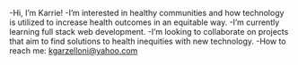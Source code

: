 -Hi, I’m Karrie!
-I’m interested in healthy communities and how technology is utilized to increase health outcomes in an equitable way. 
-I’m currently learning full stack web development.
-I’m looking to collaborate on projects that aim to find solutions to health inequities with new technology.
-How to reach me: kgarzelloni@yahoo.com

<!---
kgarzelloni/kgarzelloni is a ✨ special ✨ repository because its `README.md` (this file) appears on your GitHub profile.
You can click the Preview link to take a look at your changes.
--->
